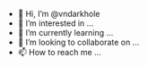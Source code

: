 - 👋 Hi, I’m @vndarkhole
- 👀 I’m interested in ...
- 🌱 I’m currently learning ...
- 💞️ I’m looking to collaborate on ...
- 📫 How to reach me ...

<!---
vndarkhole/vndarkhole is a ✨ special ✨ repository because its `README.md` (this file) appears on your GitHub profile.
You can click the Preview link to take a look at your changes.
--->
